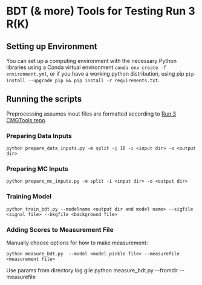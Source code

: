 # BDT (& more) Tools for Testing Run 3 R(K)

## Setting up Environment
You  can set up a computing environment with the necessary Python libraries using a Conda virtual environment `conda env create -f environment.yml`, or if you have a working python distribution, using pip `pip install --upgrade pip && pip install -r requirements.txt`.

## Running the scripts
Preprocessing assumes inout files are formatted according to [Run 3 CMGTools repo](https://github.com/DiElectronX/cmgtools-lite).

### Preparing Data Inputs
    python prepare_data_inputs.py -m split -j 10 -i <input dir> -o <output dir>
### Preparing MC Inputs
    python prepare_mc_inputs.py -m split -i <input dir> -o <output dir>

### Training Model
    python train_bdt.py --modelname <output dir and model name> --sigfile <signal file> --bkgfile <background file>
### Adding Scores to Measurement File

Manually choose options for how to make measurement:

    python measure_bdt.py  --model <model pickle file> --measurefile <measurement file>

Use params from directory log gile
    python measure_bdt.py  --fromdir <training output dir> --measurefile <measurement file>
